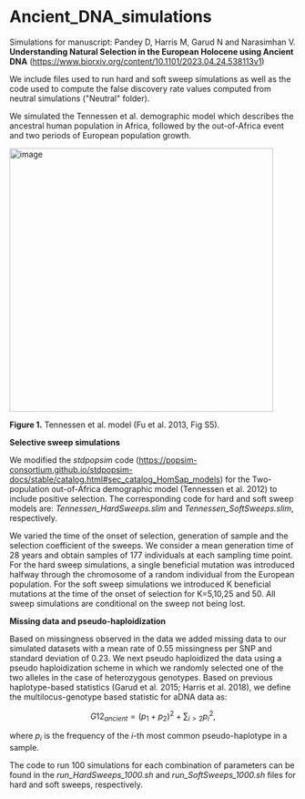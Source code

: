 # Ancient_DNA_simulations

Simulations for manuscript: Pandey D, Harris M, Garud N and Narasimhan V.
  **Understanding Natural Selection in the European Holocene using Ancient DNA**  (https://www.biorxiv.org/content/10.1101/2023.04.24.538113v1)
  
 
We include files used to run hard and soft sweep simulations as well as the code used to compute the false discovery rate values computed from neutral simulations ("Neutral" folder).

We simulated the Tennessen et al. demographic model which describes the ancestral human population in Africa, followed by the out-of-Africa event and two periods of European population growth.

<img width="463" alt="image" src="https://user-images.githubusercontent.com/52009392/234131938-8e1ae97f-0492-4607-aa59-1ef633da373e.png">

**Figure 1.** Tennessen et al. model (Fu et al. 2013, Fig S5).

**Selective sweep simulations**

We modified the _stdpopsim_ code  (https://popsim-consortium.github.io/stdpopsim-docs/stable/catalog.html#sec_catalog_HomSap_models) for the Two-population out-of-Africa demographic model (Tennessen et al. 2012) to include positive selection. The corresponding code for hard and soft sweep models are: _Tennessen_HardSweeps.slim_ and _Tennessen_SoftSweeps.slim_, respectively.

We varied the time of the onset of selection, generation of sample and the selection coefficient of the sweeps. We consider a mean generation time of 28 years and obtain samples of 177 individuals at each sampling time point. For the hard sweep simulations, a single beneficial mutation was introduced halfway through the chromosome of a random individual from the European population. For the soft sweep simulations we introduced K beneficial mutations at the time of the onset of selection for K=5,10,25 and 50. All sweep simulations are conditional on the sweep not being lost.


**Missing data and pseudo-haploidization**

Based on missingness observed in the data we added missing data to our simulated datasets with a mean rate of 0.55 missingness per SNP and standard deviation of 0.23. We next pseudo haploidized the data using a pseudo haploidization scheme in which we randomly selected one of the two alleles in the case of heterozygous genotypes. Based on previous haplotype-based statistics (Garud et al. 2015; Harris et al. 2018), we define the multilocus-genotype based statistic for aDNA data as:

$$G12_{ancient}= (p_1 + p_2)^2 + \sum_{i>2}p_i^2,$$

where $p_i$ is the frequency of the _i_-th most common pseudo-haplotype in a sample.

The code to run 100 simulations for each combination of parameters can be found in the _run_HardSweeps_1000.sh_ and _run_SoftSweeps_1000.sh_ files for hard and soft sweeps, respectively.
